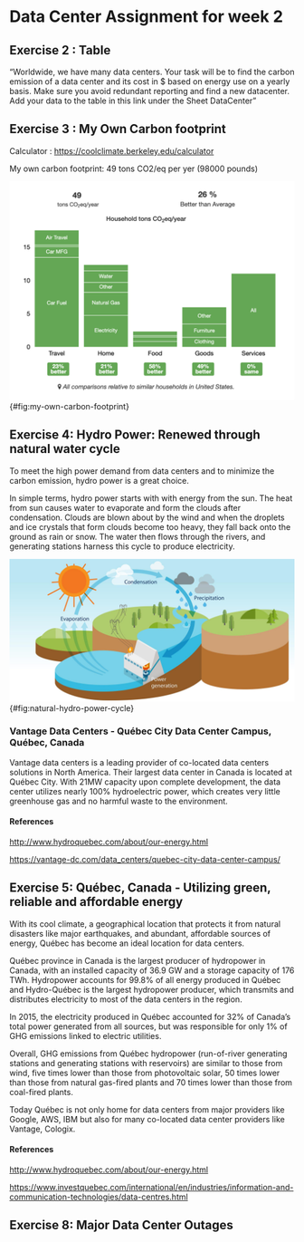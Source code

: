# Data Center Assignment for week 2

## Exercise 2 : Table

 “Worldwide, we have many data centers. Your task will be to find the carbon emission of a data center and its cost in $ based on energy use on a yearly basis. Make sure you avoid redundant reporting and find a new datacenter. Add your data to the table in this link under the Sheet DataCenter”



## Exercise 3 : My Own Carbon footprint

Calculator : <https://coolclimate.berkeley.edu/calculator>

My own carbon footprint: 49 tons CO2/eq per yer (98000 pounds)

![My Own Carbon Footprint](images/my-own-carbon-footprint.png){#fig:my-own-carbon-footprint}

## Exercise 4: Hydro Power: Renewed through natural water cycle

To meet the high power demand from data centers and to minimize the carbon emission, hydro power is a great choice.

In simple terms, hydro power starts with with energy from the sun. The heat from sun causes water to evaporate and form the clouds after condensation. Clouds are blown about by the wind and when the droplets and ice crystals that form clouds become too heavy, they fall back onto the ground as rain or snow. The water then flows through the rivers, and generating stations harness this cycle to produce electricity.

![Natual hydro power cycle](images/natural-hydro-power-cycle.png){#fig:natural-hydro-power-cycle} 

### Vantage Data Centers - Québec City Data Center Campus, Québec, Canada

Vantage data centers is a leading provider of co-located data centers solutions in North America. Their largest data center in Canada is located at Québec City. With 21MW capacity upon complete development, the data center utilizes nearly 100% hydroelectric power, which creates very little greenhouse gas and no harmful waste to the environment.

#### References

<http://www.hydroquebec.com/about/our-energy.html>

<https://vantage-dc.com/data_centers/quebec-city-data-center-campus/>

## Exercise 5: Québec, Canada - Utilizing green, reliable and affordable energy

With its cool climate, a geographical location that protects it from natural disasters like major earthquakes, and abundant, affordable sources of energy, Québec has become an ideal location for data centers.

Québec province in Canada is the largest producer of hydropower in Canada, with an installed capacity of 36.9 GW and a storage capacity of 176 TWh. Hydropower accounts for 99.8% of all energy produced in Québec and Hydro-Québec is the largest hydropower producer, which transmits and distributes electricity to most of the data centers in the region.

In 2015, the electricity produced in Québec accounted for 32% of Canada’s total power generated from all sources, but was responsible for only 1% of GHG emissions linked to electric utilities.

Overall, GHG emissions from Québec hydropower (run-of-river generating stations and generating stations with reservoirs) are similar to those from wind, five times lower than those from photovoltaic solar, 50 times lower than those from natural gas-fired plants and 70 times lower than those from coal-fired plants.

Today Québec is not only home for data centers from major providers like Google, AWS, IBM but also for many co-located data center providers like Vantage, Cologix.

#### References

<http://www.hydroquebec.com/about/our-energy.html>

<https://www.investquebec.com/international/en/industries/information-and-communication-technologies/data-centres.html>

## Exercise 8: Major Data Center Outages

